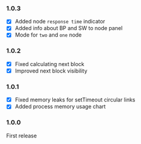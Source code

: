 ### 1.0.3
+ [x] Added node `response time` indicator
+ [x] Added info about BP and SW to node panel
+ [x] Mode for `two` and `one` node
 
### 1.0.2
+ [x] Fixed calculating next block
+ [x] Improved next block visibility

### 1.0.1
+ [x] Fixed memory leaks for setTimeout circular links
+ [x] Added process memory usage chart

### 1.0.0
First release